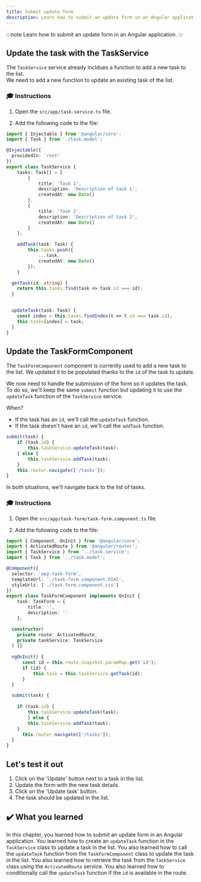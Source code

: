 ```yaml
---
title: Submit update form
description: Learn how to submit an update form in an Angular application.
---
```


:::note
Learn how to submit an update form in an Angular application.
:::

## Update the task with the TaskService

The `TaskService` service already incldues a function to add a new task to the list.  
We need to add a new function to update an existing task of the list.

### 🎓 Instructions

1. Open the `src/app/task-service.ts` file.

2. Add the following code to the file:

```typescript ins={"Add a function to update a task": 36-39}
import { Injectable } from '@angular/core';
import { Task } from './task.model';

@Injectable({
  providedIn: 'root'
})
export class TaskService {
    tasks: Task[] = [
        {
            title: 'Task 1',
            description: 'Description of task 1',
            createdAt: new Date()
        },
        {
            title: 'Task 2',
            description: 'Description of task 2',
            createdAt: new Date()
        }
    ];

    addTask(task: Task) {
        this.tasks.push({
            ...task,
            createdAt: new Date()
        });
    }

  getTask(id: string) {
    return this.tasks.find(task => task.id === id);
  }

  
  updateTask(task: Task) {
    const index = this.tasks.findIndex(t => t.id === task.id);
    this.tasks[index] = task;
  }
}
```

## Update the TaskFormComponent

The `TaskFormComponent` component is currently used to add a new task to the list.
We updated it to be populated thanks to the `id` of the task to update.

We now need to handle the submission of the form so it updates the task.
To do so, we'll keep the same `submit` function but updating it to use the `updateTask` function of the `TaskService` service.

When?

- If the task has an `id`, we'll call the `updateTask` function.
- If the task doesn't have an `id`, we'll call the `addTask` function.

```typescript
submit(task) {
    if (task.id) {
        this.taskService.updateTask(task);
    } else {
        this.taskService.addTask(task);
    }
    this.router.navigate(['/tasks']);
}
```

In both situations, we'll navigate back to the list of tasks.

### 🎓 Instructions

1. Open the `src/app/task-form/task-form.component.ts` file.

2. Add the following code to the file:

```typescript ins={"Add the updateTask function": 28-33}
import { Component, OnInit } from '@angular/core';
import { ActivatedRoute } from '@angular/router';
import { TaskService } from '../task.service';
import { Task } from '../task.model';

@Component({
  selector: 'app-task-form',
  templateUrl: './task-form.component.html',
  styleUrls: ['./task-form.component.css']
})
export class TaskFormComponent implements OnInit {
    task: TaskForm = {
        title: '',
        description: ''
    };

  constructor(
    private route: ActivatedRoute,
    private taskService: TaskService
  ) {}
    
  ngOnInit() {
      const id = this.route.snapshot.paramMap.get('id');
      if (id) {
          this.task = this.taskService.getTask(id);
      }
  }  

  submit(task) {
      
    if (task.id) {
        this.taskService.updateTask(task);
        } else {
        this.taskService.addTask(task);
    }
      this.router.navigate(['/tasks']);
  }
}
```

## Let's test it out

1. Click on the 'Update' button next to a task in the list.
2. Update the form with the new task details.
3. Click on the 'Update task' button.
4. The task should be updated in the list.

## ✔️ What you learned

In this chapter, you learned how to submit an update form in an Angular application. You learned how to create an `updateTask` function in the `TaskService` class to update a task in the list. You also learned how to call the `updateTask` function from the `TaskFormComponent` class to update the task in the list. You also learned how to retrieve the task from the `TaskService` class using the `ActivatedRoute` service. You also learned how to conditionally call the `updateTask` function if the `id` is available in the route.


